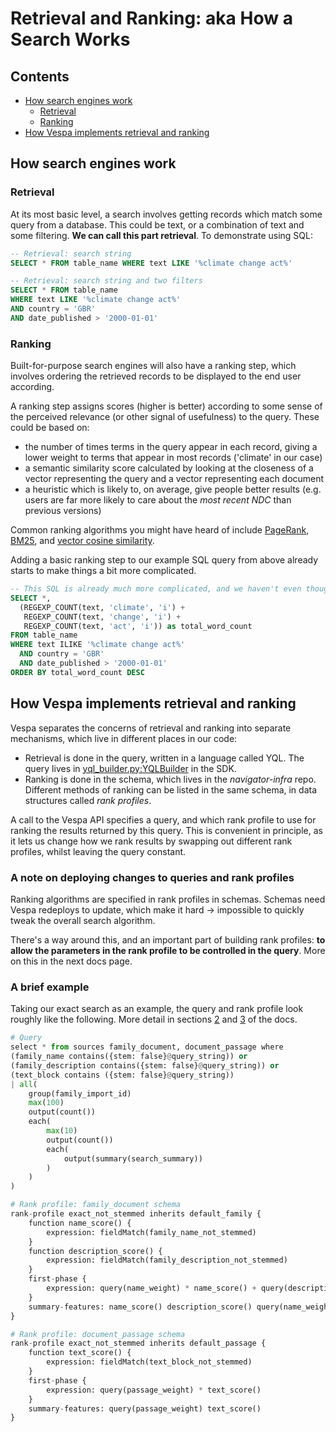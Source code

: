 # Retrieval and Ranking: aka How a Search Works

## Contents

- [How search engines work](#how-search-engines-work)
  - [Retrieval](#retrieval)
  - [Ranking](#ranking)
- [How Vespa implements retrieval and ranking](#how-vespa-implements-retrieval-and-ranking)

## How search engines work

### Retrieval

At its most basic level, a search involves getting records which match some query from a database. This could be text, or a combination of text and some filtering. **We can call this part retrieval**. To demonstrate using SQL:

``` sql
-- Retrieval: search string
SELECT * FROM table_name WHERE text LIKE '%climate change act%'

-- Retrieval: search string and two filters
SELECT * FROM table_name 
WHERE text LIKE '%climate change act%'
AND country = 'GBR' 
AND date_published > '2000-01-01'
```

### Ranking

Built-for-purpose search engines will also have a ranking step, which involves ordering the retrieved records to be displayed to the end user according.

A ranking step assigns scores (higher is better) according to some sense of the perceived relevance (or other signal of usefulness) to the query. These could be based on:

- the number of times terms in the query appear in each record, giving a lower weight to terms that appear in most records ('climate' in our case)
- a semantic similarity score calculated by looking at the closeness of a vector representing the query and a vector representing each document
- a heuristic which is likely to, on average, give people better results (e.g. users are far more likely to care about the *most recent NDC* than previous versions)

Common ranking algorithms you might have heard of include [PageRank](https://en.wikipedia.org/wiki/PageRank), [BM25](https://en.wikipedia.org/wiki/Okapi_BM25), and [vector cosine similarity](https://www.elastic.co/search-labs/blog/text-similarity-search-with-vectors-in-elasticsearch).

Adding a basic ranking step to our example SQL query from above already starts to make things a bit more complicated.

``` sql
-- This SQL is already much more complicated, and we haven't even thought about the fact that "climate" appears in every document here!
SELECT *,
  (REGEXP_COUNT(text, 'climate', 'i') + 
   REGEXP_COUNT(text, 'change', 'i') + 
   REGEXP_COUNT(text, 'act', 'i')) as total_word_count
FROM table_name 
WHERE text ILIKE '%climate change act%'
  AND country = 'GBR' 
  AND date_published > '2000-01-01'
ORDER BY total_word_count DESC
```

## How Vespa implements retrieval and ranking

Vespa separates the concerns of retrieval and ranking into separate mechanisms, which live in different places in our code:

- Retrieval is done in the query, written in a language called YQL. The query lives in [yql_builder.py:YQLBuilder](https://github.com/climatepolicyradar/cpr-sdk/blob/main/src/cpr_sdk/yql_builder.py#L8) in the SDK.
- Ranking is done in the schema, which lives in the *navigator-infra* repo. Different methods of ranking can be listed in the same schema, in data structures called *rank profiles*.

A call to the Vespa API specifies a query, and which rank profile to use for ranking the results returned by this query. This is convenient in principle, as it lets us change how we rank results by swapping out different rank profiles, whilst leaving the query constant.

### A note on deploying changes to queries and rank profiles

Ranking algorithms are specified in rank profiles in schemas. Schemas need Vespa redeploys to update, which make it hard -> impossible to quickly tweak the overall search algorithm.

There's a way around this, and an important part of building rank profiles: **to allow the parameters in the rank profile to be controlled in the query**. More on this in the next docs page.

### A brief example

Taking our exact search as an example, the query and rank profile look roughly like the following. More detail in sections [2](2_cpr_product_schemas.md) and [3](2_cpr_product_schemas.md) of the docs.

``` py
# Query
select * from sources family_document, document_passage where
(family_name contains({stem: false}@query_string)) or
(family_description contains({stem: false}@query_string)) or
(text_block contains ({stem: false}@query_string))
| all(
    group(family_import_id) 
    max(100) 
    output(count()) 
    each(
        max(10) 
        output(count()) 
        each(
            output(summary(search_summary))
        )
    )
)

# Rank profile: family_document schema
rank-profile exact_not_stemmed inherits default_family {
    function name_score() {
        expression: fieldMatch(family_name_not_stemmed)
    }
    function description_score() {
        expression: fieldMatch(family_description_not_stemmed)
    }
    first-phase {
        expression: query(name_weight) * name_score() + query(description_weight) * description_score()
    }
    summary-features: name_score() description_score() query(name_weight) query(description_weight)
}

# Rank profile: document_passage schema
rank-profile exact_not_stemmed inherits default_passage {
    function text_score() {
        expression: fieldMatch(text_block_not_stemmed)
    }
    first-phase {
        expression: query(passage_weight) * text_score()
    }
    summary-features: query(passage_weight) text_score()
}


```

